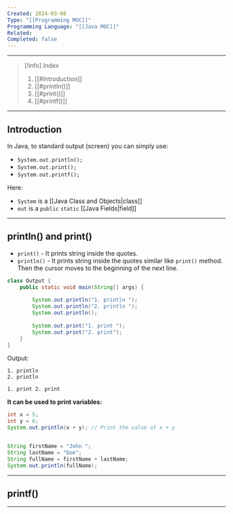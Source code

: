 ```yaml
---
Created: 2024-03-08
Type: "[[Programming MOC]]"
Programming Language: "[[Java MOC]]"
Related: 
Completed: false
---
```

---

>[!info] Index
>1. [[#Introduction]]
>2. [[#println()]]
>3. [[#print()]]
>4. [[#printf()]]

---
## Introduction
In Java, to standard output (screen) you can simply use:
- `System.out.println();`
- `System.out.print();`
- `System.out.printf();`

Here:
- `System` is a [[Java Class and Objects|class]]
- `out` is a `public` `static` [[Java Fields|field]]

---
## println() and print()

- `print()` - It prints string inside the quotes.
- `println()` - It prints string inside the quotes similar like `print()` method. Then the cursor moves to the beginning of the next line.

```java
class Output {
    public static void main(String[] args) {
    	
        System.out.println("1. println ");
        System.out.println("2. println ");
    	System.out.println();
    	
        System.out.print("1. print ");
        System.out.print("2. print");
    }
}
```

Output:
```text
1. println 
2. println 

1. print 2. print
```

**It can be used to print variables:**

```java
int x = 5;
int y = 6;
System.out.println(x + y); // Print the value of x + y


String firstName = "John ";
String lastName = "Doe";
String fullName = firstName + lastName;
System.out.println(fullName);


```

---
## printf()



---